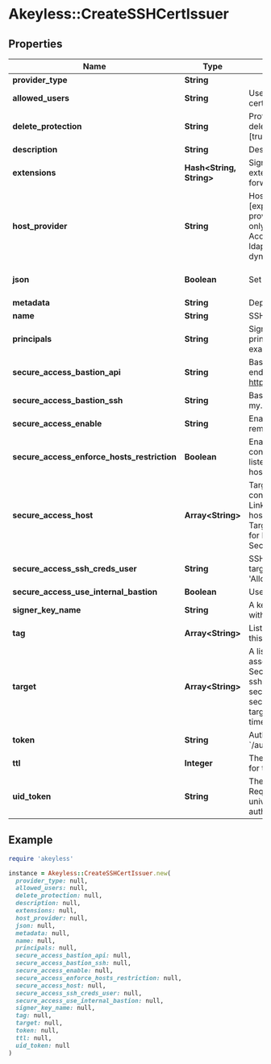 # Akeyless::CreateSSHCertIssuer

## Properties

| Name | Type | Description | Notes |
| ---- | ---- | ----------- | ----- |
| **provider_type** | **String** |  | [optional] |
| **allowed_users** | **String** | Users allowed to fetch the certificate, e.g root,ubuntu |  |
| **delete_protection** | **String** | Protection from accidental deletion of this object [true/false] | [optional] |
| **description** | **String** | Description of the object | [optional] |
| **extensions** | **Hash&lt;String, String&gt;** | Signed certificates with extensions, e.g permit-port-forwarding&#x3D;\\\&quot;\\\&quot; | [optional] |
| **host_provider** | **String** | Host provider type [explicit/target], Default Host provider is explicit, Relevant only for Secure Remote Access of ssh cert issuer, ldap rotated secret and ldap dynamic secret | [optional] |
| **json** | **Boolean** | Set output format to JSON | [optional][default to false] |
| **metadata** | **String** | Deprecated - use description | [optional] |
| **name** | **String** | SSH certificate issuer name |  |
| **principals** | **String** | Signed certificates with principal, e.g example_role1,example_role2 | [optional] |
| **secure_access_bastion_api** | **String** | Bastion&#39;s SSH control API endpoint. E.g. https://my.bastion:9900 | [optional] |
| **secure_access_bastion_ssh** | **String** | Bastion&#39;s SSH server. E.g. my.bastion:22 | [optional] |
| **secure_access_enable** | **String** | Enable/Disable secure remote access [true/false] | [optional] |
| **secure_access_enforce_hosts_restriction** | **Boolean** | Enable this flag to enforce connections only to the hosts listed in --secure-access-host | [optional] |
| **secure_access_host** | **Array&lt;String&gt;** | Target servers for connections (In case of Linked Target association, host(s) will inherit Linked Target hosts - Relevant only for Dynamic Secrets/producers) | [optional] |
| **secure_access_ssh_creds_user** | **String** | SSH username to connect to target server, must be in &#39;Allowed Users&#39; list | [optional] |
| **secure_access_use_internal_bastion** | **Boolean** | Use internal SSH Bastion | [optional] |
| **signer_key_name** | **String** | A key to sign the certificate with |  |
| **tag** | **Array&lt;String&gt;** | List of the tags attached to this key | [optional] |
| **target** | **Array&lt;String&gt;** | A list of linked targets to be associated, Relevant only for Secure Remote Access for ssh cert issuer, ldap rotated secret and ldap dynamic secret, To specify multiple targets use argument multiple times | [optional] |
| **token** | **String** | Authentication token (see &#x60;/auth&#x60; and &#x60;/configure&#x60;) | [optional] |
| **ttl** | **Integer** | The requested Time To Live for the certificate, in seconds |  |
| **uid_token** | **String** | The universal identity token, Required only for universal_identity authentication | [optional] |

## Example

```ruby
require 'akeyless'

instance = Akeyless::CreateSSHCertIssuer.new(
  provider_type: null,
  allowed_users: null,
  delete_protection: null,
  description: null,
  extensions: null,
  host_provider: null,
  json: null,
  metadata: null,
  name: null,
  principals: null,
  secure_access_bastion_api: null,
  secure_access_bastion_ssh: null,
  secure_access_enable: null,
  secure_access_enforce_hosts_restriction: null,
  secure_access_host: null,
  secure_access_ssh_creds_user: null,
  secure_access_use_internal_bastion: null,
  signer_key_name: null,
  tag: null,
  target: null,
  token: null,
  ttl: null,
  uid_token: null
)
```

